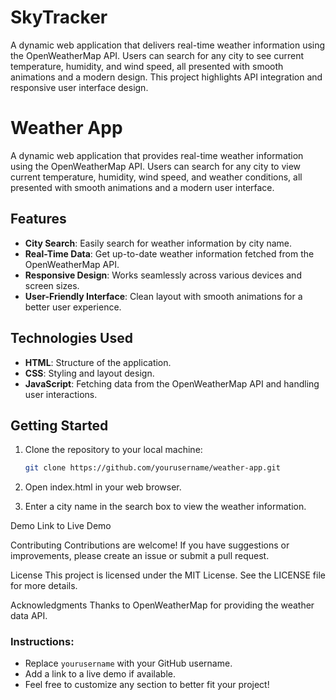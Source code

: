 # SkyTracker
A dynamic web application that delivers real-time weather information using the OpenWeatherMap API. Users can search for any city to see current temperature, humidity, and wind speed, all presented with smooth animations and a modern design. This project highlights API integration and responsive user interface design.
# Weather App

A dynamic web application that provides real-time weather information using the OpenWeatherMap API. Users can search for any city to view current temperature, humidity, wind speed, and weather conditions, all presented with smooth animations and a modern user interface.

## Features

- **City Search**: Easily search for weather information by city name.
- **Real-Time Data**: Get up-to-date weather information fetched from the OpenWeatherMap API.
- **Responsive Design**: Works seamlessly across various devices and screen sizes.
- **User-Friendly Interface**: Clean layout with smooth animations for a better user experience.

## Technologies Used

- **HTML**: Structure of the application.
- **CSS**: Styling and layout design.
- **JavaScript**: Fetching data from the OpenWeatherMap API and handling user interactions.

## Getting Started

1. Clone the repository to your local machine:
   ```bash
   git clone https://github.com/yourusername/weather-app.git
2. Open index.html in your web browser.

3. Enter a city name in the search box to view the weather information.


Demo
Link to Live Demo

Contributing
Contributions are welcome! If you have suggestions or improvements, please create an issue or submit a pull request.

License
This project is licensed under the MIT License. See the LICENSE file for more details.

Acknowledgments
Thanks to OpenWeatherMap for providing the weather data API.



### Instructions:
- Replace `yourusername` with your GitHub username.
- Add a link to a live demo if available.
- Feel free to customize any section to better fit your project!


